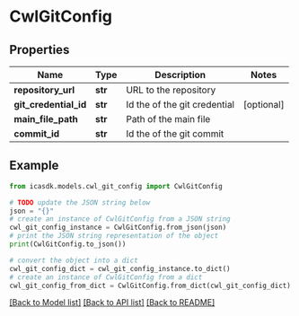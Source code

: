 # CwlGitConfig


## Properties

Name | Type | Description | Notes
------------ | ------------- | ------------- | -------------
**repository_url** | **str** | URL to the repository | 
**git_credential_id** | **str** | Id the of the git credential | [optional] 
**main_file_path** | **str** | Path of the main file | 
**commit_id** | **str** | Id the of the git commit | 

## Example

```python
from icasdk.models.cwl_git_config import CwlGitConfig

# TODO update the JSON string below
json = "{}"
# create an instance of CwlGitConfig from a JSON string
cwl_git_config_instance = CwlGitConfig.from_json(json)
# print the JSON string representation of the object
print(CwlGitConfig.to_json())

# convert the object into a dict
cwl_git_config_dict = cwl_git_config_instance.to_dict()
# create an instance of CwlGitConfig from a dict
cwl_git_config_from_dict = CwlGitConfig.from_dict(cwl_git_config_dict)
```
[[Back to Model list]](../README.md#documentation-for-models) [[Back to API list]](../README.md#documentation-for-api-endpoints) [[Back to README]](../README.md)


